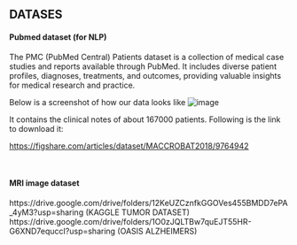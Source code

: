 <h2>DATASES</h2>


<h4>Pubmed dataset (for NLP)</h4>

The PMC (PubMed Central) Patients dataset is a collection of medical case studies and reports available through PubMed. It includes diverse patient profiles, diagnoses, treatments, and outcomes, providing valuable insights for medical research and practice.

Below is a screenshot of how our data looks like
![image](https://github.com/PRASHANT-tech870/NLP-pipeline-for-EHR/assets/56446798/cbc92fcc-4429-494f-8a95-781b80f85e30)

It contains the clinical notes of about 167000 patients. Following is the link to download it:

https://figshare.com/articles/dataset/MACCROBAT2018/9764942

<br>

<h4>MRI image dataset</h4>
https://drive.google.com/drive/folders/12KeUZCznfkGGOVes455BMDD7ePA_4yM3?usp=sharing (KAGGLE TUMOR DATASET)
<br>
https://drive.google.com/drive/folders/1O0zJQLTBw7quEJT55HR-G6XND7equccI?usp=sharing  (OASIS ALZHEIMERS)

<br>


